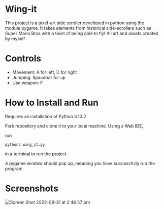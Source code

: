 # Wing-it

This project is a pixel-art side scroller developed in python using the module pygame. It takes elements from historical side-scrollers such as Super Mario Bros with a twist of being able to fly! All art and assets created by myself

# Controls

- Movement: A for left, D for right
- Jumping: Spacebar for up
- Use weapon: F

# How to Install and Run

Requires an installation of Python 3.10.2

Fork repository and clone it to your local machine. Using a Web IDE,

run 
```
python3 wing_it.py
```
in a terminal to run the project.

A pygame window should pop up, meaning you have successfully run the program

# Screenshots

![Screen Shot 2022-08-31 at 2 48 57 pm](https://user-images.githubusercontent.com/78951403/187594961-2a5884fb-117d-4d02-81b0-adafebe1805d.png)


